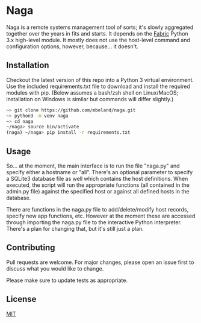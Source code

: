 # Naga

Naga is a remote systems management tool of sorts; it's slowly aggregated together over the years in fits and starts. It depends on the [Fabric](http://www.fabfile.org/) Python 3.x high-level module. It mostly does not use the host-level command and configuration options, however, because... it doesn't.

## Installation

Checkout the latest version of this repo into a Python 3 virtual environment. Use the included requirements.txt file to download and install the required modules with pip. (Below assumes a bash/zsh shell on Linux/MacOS; installation on Windows is similar but commands will differ slightly.)

```bash
~> git clone https://github.com/mbeland/naga.git
~> python3 -m venv naga
~> cd naga
~/naga> source bin/activate
(naga) ~/naga> pip install -r requirements.txt
```

## Usage

So... at the moment, the main interface is to run the file "naga.py" and specify either a hostname or "all". There's an optional parameter to specify a SQLite3 database file as well which contains the host definitions. When executed, the script will run the appropriate functions (all contained in the admin.py file) against the specified host or against all defined hosts in the database.

There are functions in the naga.py file to add/delete/modify host records, specify new app functions, etc. However at the moment these are accessed through importing the naga.py file to the interactive Python interpreter. There's a plan for changing that, but it's still just a plan.

## Contributing
Pull requests are welcome. For major changes, please open an issue first to discuss what you would like to change.

Please make sure to update tests as appropriate.

## License
[MIT](https://choosealicense.com/licenses/mit/)

